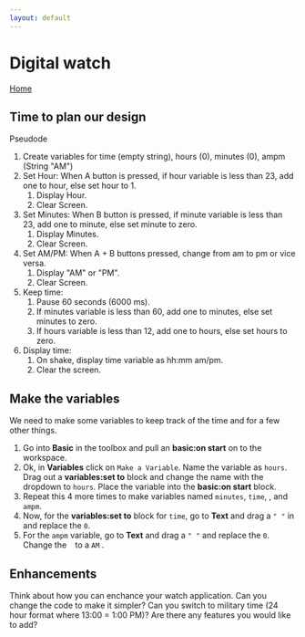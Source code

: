 ```yaml
---
layout: default
---
```


# Digital watch
[Home](./)

## Time to plan our design
Pseudode
1. Create variables for time (empty string), hours (0), minutes (0), ampm (String "AM")
2. Set Hour: When A button is pressed, if hour variable is less than 23, add one to hour, else set hour to 1. 
   1. Display Hour. 
   2. Clear Screen.
3. Set Minutes: When B button is pressed, if minute variable is less than 23, add one to minute, else set minute to zero. 
   1. Display Minutes. 
   2. Clear Screen.
4. Set AM/PM: When A + B buttons pressed, change from am to pm or vice versa. 
   1. Display "AM" or "PM". 
   2. Clear Screen.
5. Keep time: 
   1. Pause 60 seconds (6000 ms). 
   2. If minutes variable is less than 60, add one to minutes, else set minutes to zero. 
   3. If hours variable is less than 12, add one to hours, else set hours to zero.
6. Display time: 
   1. On shake, display time variable as hh:mm am/pm. 
   2. Clear the screen.


## Make the  variables
We need to make some variables to keep track of the time and for a few other things.
1. Go into **Basic** in the toolbox and pull an **basic:on start** on to the workspace.
2. Ok, in **Variables** click on `Make a Variable`. Name the variable as `hours`. Drag out a **variables:set to** block and change the name with the dropdown to `hours`. Place the variable into the **basic:on start** block.
3. Repeat this 4 more times to make variables named `minutes`, `time`, , and `ampm`.
4. Now, for the **variables:set to** block for `time`, go to **Text** and drag a `" "` in and replace the `0`.
5. For the `ampm` variable, go to **Text** and drag a `" "` and replace the `0`. Change the ` `  to a `AM` .

## Enhancements

Think about how you can enchance your watch application. 
Can you change the code to make it simpler? 
Can you switch to military time (24 hour format where 13:00 = 1:00 PM)? 
Are there any features you would like to add? 
